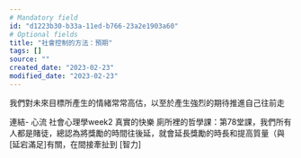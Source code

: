 ```yaml
---
# Mandatory field
id: "d1223b30-b33a-11ed-b766-23a2e1903a60"
# Optional fields
title: "社會控制的方法：預期"
tags: []
source: ""
created_date: "2023-02-23"
modified_date: "2023-02-23"
---
```

我們對未來目標所產生的情緒常常高估，以至於產生強烈的期待推進自己往前走

連結-
心流
社會心理學week2
真實的快樂
廁所裡的哲學課：第78堂課，我們所有人都是賭徒，總認為將獎勵的時間往後延，就會延長獎勵的時長和提高質量（與[延宕滿足]有關，在間接牽扯到 [智力]